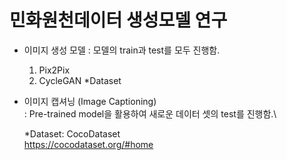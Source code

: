 # 민화원천데이터 생성모델 연구

- 이미지 생성 모델
  : 모델의 train과 test를 모두 진행함.
  1. Pix2Pix
  2. CycleGAN
  *Dataset
  
- 이미지 캡셔닝 (Image Captioning)\
  : Pre-trained model을 활용하여 새로운 데이터 셋의 test를 진행함.\
  
  *Dataset: CocoDataset\
            https://cocodataset.org/#home
  
